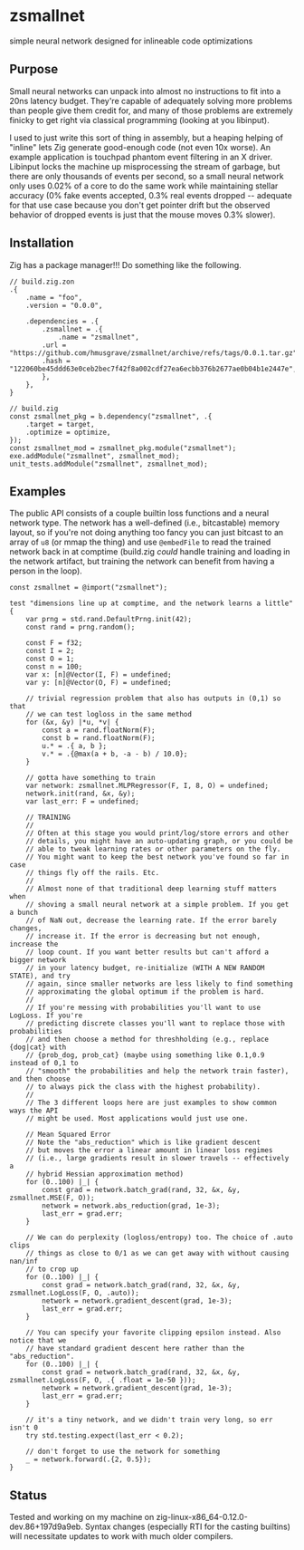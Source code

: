 # zsmallnet

simple neural network designed for inlineable code optimizations

## Purpose

Small neural networks can unpack into almost no instructions to fit into a 20ns latency budget. They're capable of adequately solving more problems than people give them credit for, and many of those problems are extremely finicky to get right via classical programming (looking at you libinput).

I used to just write this sort of thing in assembly, but a heaping helping of "inline" lets Zig generate good-enough code (not even 10x worse). An example application is touchpad phantom event filtering in an X driver. Libinput locks the machine up misprocessing the stream of garbage, but there are only thousands of events per second, so a small neural network only uses 0.02% of a core to do the same work while maintaining stellar accuracy (0% fake events accepted, 0.3% real events dropped -- adequate for that use case because you don't get pointer drift but the observed behavior of dropped events is just that the mouse moves 0.3% slower).

## Installation

Zig has a package manager!!! Do something like the following.

```zig
// build.zig.zon
.{
    .name = "foo",
    .version = "0.0.0",

    .dependencies = .{
        .zsmallnet = .{
            .name = "zsmallnet",
	    .url = "https://github.com/hmusgrave/zsmallnet/archive/refs/tags/0.0.1.tar.gz",
	    .hash = "122060be45ddd63e0ceb2bec7f42f8a002cdf27ea6ecbb376b2677ae0b04b1e2447e",
        },
    },
}
```

```zig
// build.zig
const zsmallnet_pkg = b.dependency("zsmallnet", .{
    .target = target,
    .optimize = optimize,
});
const zsmallnet_mod = zsmallnet_pkg.module("zsmallnet");
exe.addModule("zsmallnet", zsmallnet_mod);
unit_tests.addModule("zsmallnet", zsmallnet_mod);
```

## Examples

The public API consists of a couple builtin loss functions and a neural network type. The network has a well-defined (i.e., bitcastable) memory layout, so if you're not doing anything too fancy you can just bitcast to an array of `u8` (or mmap the thing) and use `@embedFile` to read the trained network back in at comptime (build.zig _could_ handle training and loading in the network artifact, but training the network can benefit from having a person in the loop).

```zig
const zsmallnet = @import("zsmallnet");

test "dimensions line up at comptime, and the network learns a little" {
    var prng = std.rand.DefaultPrng.init(42);
    const rand = prng.random();

    const F = f32;
    const I = 2;
    const O = 1;
    const n = 100;
    var x: [n]@Vector(I, F) = undefined;
    var y: [n]@Vector(O, F) = undefined;

    // trivial regression problem that also has outputs in (0,1) so that
    // we can test logloss in the same method
    for (&x, &y) |*u, *v| {
        const a = rand.floatNorm(F);
        const b = rand.floatNorm(F);
        u.* = .{ a, b };
        v.* = .{@max(a + b, -a - b) / 10.0};
    }

    // gotta have something to train
    var network: zsmallnet.MLPRegressor(F, I, 8, O) = undefined;
    network.init(rand, &x, &y);
    var last_err: F = undefined;

    // TRAINING
    // 
    // Often at this stage you would print/log/store errors and other
    // details, you might have an auto-updating graph, or you could be
    // able to tweak learning rates or other parameters on the fly.
    // You might want to keep the best network you've found so far in case
    // things fly off the rails. Etc.
    //
    // Almost none of that traditional deep learning stuff matters when
    // shoving a small neural network at a simple problem. If you get a bunch
    // of NaN out, decrease the learning rate. If the error barely changes,
    // increase it. If the error is decreasing but not enough, increase the
    // loop count. If you want better results but can't afford a bigger network
    // in your latency budget, re-initialize (WITH A NEW RANDOM STATE), and try
    // again, since smaller networks are less likely to find something
    // approximating the global optimum if the problem is hard.
    //
    // If you're messing with probabilities you'll want to use LogLoss. If you're
    // predicting discrete classes you'll want to replace those with probabilities
    // and then choose a method for threshholding (e.g., replace {dog|cat} with
    // {prob_dog, prob_cat} (maybe using something like 0.1,0.9 instead of 0,1 to
    // "smooth" the probabilities and help the network train faster), and then choose
    // to always pick the class with the highest probability).
    // 
    // The 3 different loops here are just examples to show common ways the API
    // might be used. Most applications would just use one.

    // Mean Squared Error
    // Note the "abs_reduction" which is like gradient descent
    // but moves the error a linear amount in linear loss regimes
    // (i.e., large gradients result in slower travels -- effectively a
    // hybrid Hessian approximation method)
    for (0..100) |_| {
        const grad = network.batch_grad(rand, 32, &x, &y, zsmallnet.MSE(F, O));
        network = network.abs_reduction(grad, 1e-3);
        last_err = grad.err;
    }

    // We can do perplexity (logloss/entropy) too. The choice of .auto clips
    // things as close to 0/1 as we can get away with without causing nan/inf
    // to crop up
    for (0..100) |_| {
        const grad = network.batch_grad(rand, 32, &x, &y, zsmallnet.LogLoss(F, O, .auto));
        network = network.gradient_descent(grad, 1e-3);
        last_err = grad.err;
    }

    // You can specify your favorite clipping epsilon instead. Also notice that we
    // have standard gradient descent here rather than the "abs_reduction".
    for (0..100) |_| {
        const grad = network.batch_grad(rand, 32, &x, &y, zsmallnet.LogLoss(F, O, .{ .float = 1e-50 }));
        network = network.gradient_descent(grad, 1e-3);
        last_err = grad.err;
    }

    // it's a tiny network, and we didn't train very long, so err isn't 0
    try std.testing.expect(last_err < 0.2);

    // don't forget to use the network for something
    _ = network.forward(.{2, 0.5});
}
```

## Status

Tested and working on my machine on zig-linux-x86_64-0.12.0-dev.86+197d9a9eb. Syntax changes (especially RTI for the casting builtins) will necessitate updates to work with much older compilers.
